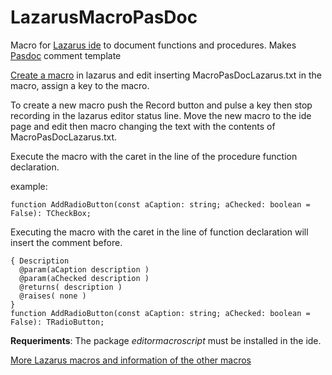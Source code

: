 # LazarusMacroPasDoc
Macro for [Lazarus ide](https://www.lazarus-ide.org/) to document functions and procedures. Makes [Pasdoc](https://github.com/pasdoc/pasdoc/wiki) comment template


[Create a macro](https://wiki.freepascal.org/IDE_Window:_Editor_Macros) in lazarus and edit inserting 
MacroPasDocLazarus.txt in the macro, assign a key to the macro.

To create a new macro push the Record button and pulse a key then stop recording in the lazarus editor status line.
Move the new macro to the ide page and edit then macro changing the text with the contents of MacroPasDocLazarus.txt.


Execute the macro with the caret in the line of the
procedure function declaration.


example:

    function AddRadioButton(const aCaption: string; aChecked: boolean = False): TCheckBox;
    
Executing the macro with the caret in the line of function declaration will insert the comment before.

    { Description
      @param(aCaption description )
      @param(aChecked description )
      @returns( description )
      @raises( none )
    }
    function AddRadioButton(const aCaption: string; aChecked: boolean = False): TRadioButton;

**Requeriments**: The package *editormacroscript* must be installed in the ide.


[More Lazarus macros and information of the other macros](https://wiki.freepascal.org/IDE_Window:_Editor_Macros)
